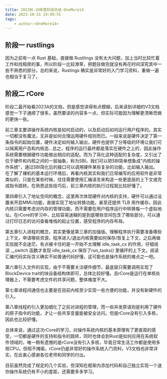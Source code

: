 ```yaml
---
title: 2023秋-训练营阶段总结-OneMore14
date: 2023-10-31 19:49:55
tags:
    - author:<OneMore14>
---
```




## 阶段一 rustlings

因为之前有一点 Rust 基础，直接做 Rustlings 没有太大问题，加上当时比较忙着工作和找租房的事，所以阶段一比较潦草，把题目做完就没有再花时间深究其中一些不熟悉的部分。总的来说，Rustings 确实是非常好的入门学习资料，重做一遍也相当于复习了。



## 阶段二 rCore

阶段二最开始看2023A的文档，但是感觉讲得有点模糊，后来读到详细的V3文档感觉一下子通顺了很多。虽然要读的内容多一点，但实际可能因为理解更清晰而做的更快一些。

前三章主要讲操作系统内核是如何启动的，以及启动后如何运行用户程序的。其实一切都没有魔法，无非是如何合理运用硬件规则而已。一般来说是硬件决定了第一条指令的起始位置，硬件决定如何输入输出，硬件也提供了分等级的环境让我们可以隔离用户态和内核态...总之，程序的运行最终都是落实在硬件之上的，因此操作系统需要根据硬件功能做出相应的适配。而为了简化这种适配的复杂度，又引出了位于硬件和内核之间的一层抽象，称为SBI。我们可以把SBI简单想象成"内核的操作系统"，通过SBI简化后的接口可以调用硬件某些复杂的功能，比如输入输出。在了解了裸机的基本运行环境后，再看内核其实和我们日常编写的应用软件是非常类似的，只是在某些时候，往往需要使用汇编语言来构造一些更底层的上下文或完成指令跳转。在熟悉这些技巧后，前三章内核的执行过程就比较好懂了。

第四章引入了地址空间的概念，这里再次体现硬件对内核的支持，硬件可以通过设置来开启MMU功能，直接实现了地址转换功能，甚至还提供 TLB 用作缓存。因此内核只需要考虑对内存的管理功能，而不需要在用户程序运行中转换每一个虚拟地址。在rCore的学习中，比较容易迷糊的是到底哪些空间包含了哪些部分，可以通过打印日志的访问查看堆栈的起止位置，感受程序的内存布局。

第五章引入进程的概念，其实更像是第三章的加强版。理解程序执行需要准备哪些上下文，申请哪些资源，程序进入/退出内核需要如何保存/恢复上下文，之后再做实验就不会迷茫。有点被卡住的是一开始不太理解 idle_task_cx 的作用，仔细阅读 __switch 函数才发现 idle_task_cx 保存了run_tasks() 里循环的上下文。阅读汇编代码实际含义确实不如普通代码好懂，这可能也是操作系统的难点之一吧。

第六章引入文件的实现，由于不需要关注硬件细节，最底层只需要调用实现了 BlockDevice trait的块设备结构体即可，总体比较好懂。且rCore是运行在单核处理器上，不需要考虑文件的共享问题，整体难度不大。

第七章进程间通信也主要是在目前内核至少实现一些方便的功能，并没有新硬件的引入。

第八章线程的引入更加细化了之前对进程的管理，而一些并发原语则是利用了硬件的原子指令的功能，才让一些共享变量能被安全访问。但是rCore没有引入多核，因此也比较好懂。

总体来说，通过这次rCore的学习，对操作系统内核的基本原理有了更直观的感受，一切都是硬件的支持和指令的跳转，同时也体会到Rust是如何应用在系统软件领域的，唯一稍有遗憾的是rCore没有引入多核，毕竟日常生活工作都是使用多核CPU。但瑕不掩瑜，rCore仍是非常好的操作系统入门资料，V3文档也非常详实，在此衷心感谢各位老师和同学的付出。

目前虽然完成了规定的几个实验，但深知在框架内添加代码和自己独立实现一个迷你操作系统仍有不小的差距，还需要多多学习。

